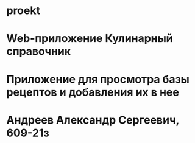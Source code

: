 # proekt
# Web-приложение Кулинарный справочник
# Приложение для просмотра базы рецептов и добавления их в нее
# Андреев Александр Сергеевич, 609-21з
